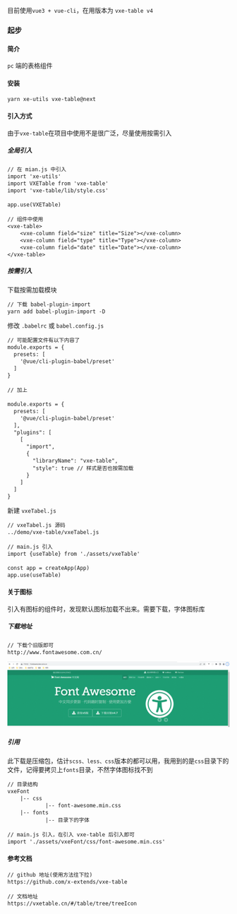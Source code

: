目前使用`vue3 + vue-cli`，在用版本为  `vxe-table v4`

### 起步

#### 简介

`pc`  端的表格组件

#### 安装

```
yarn xe-utils vxe-table@next
```

#### 引入方式

由于`vxe-table`在项目中使用不是很广泛，尽量使用按需引入

##### 全局引入

```
// 在 mian.js 中引入
import 'xe-utils'
import VXETable from 'vxe-table'
import 'vxe-table/lib/style.css'

app.use(VXETable)

// 组件中使用
<vxe-table>
	<vxe-column field="size" title="Size"></vxe-column>
	<vxe-column field="type" title="Type"></vxe-column>
	<vxe-column field="date" title="Date"></vxe-column>
</vxe-table>
```

##### 按需引入

下载按需加载模块

```
// 下载 babel-plugin-import
yarn add babel-plugin-import -D
```

修改 `.babelrc` 或 `babel.config.js`

```
// 可能配置文件有以下内容了
module.exports = {
  presets: [
    '@vue/cli-plugin-babel/preset'
  ]
}

// 加上

module.exports = {
  presets: [
    '@vue/cli-plugin-babel/preset'
  ],
  "plugins": [
    [
      "import",
      {
        "libraryName": "vxe-table",
        "style": true // 样式是否也按需加载
      }
    ]
  ]
}

```

新建 `vxeTabel.js`

```
// vxeTabel.js 源码
../demo/vxe-table/vxeTabel.js

// main.js 引入
import {useTable} from './assets/vxeTable'

const app = createApp(App)
app.use(useTable)
```



#### 关于图标

引入有图标的组件时，发现默认图标加载不出来。需要下载，字体图标库

##### 下载地址

```
// 下载个旧版即可
http://www.fontawesome.com.cn/
```

![image-20220812154308379](vxe-table.assets/image-20220812154308379.png)

##### 引用

此下载是压缩包，估计`scss、less、css`版本的都可以用，我用到的是`css`目录下的文件，记得要拷贝上`fonts`目录，不然字体图标找不到

```
// 目录结构
vxeFont
	|-- css
			|-- font-awesome.min.css
	|-- fonts
			|-- 目录下的字体

// main.js 引入，在引入 vxe-table 后引入即可
import './assets/vxeFont/css/font-awesome.min.css'
```



#### 参考文档

```
// github 地址(使用方法往下拉)
https://github.com/x-extends/vxe-table

// 文档地址
https://vxetable.cn/#/table/tree/treeIcon
```

